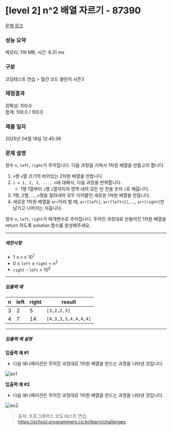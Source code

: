 # [level 2] n^2 배열 자르기 - 87390 

[문제 링크](https://school.programmers.co.kr/learn/courses/30/lessons/87390) 

### 성능 요약

메모리: 116 MB, 시간: 8.31 ms

### 구분

코딩테스트 연습 > 월간 코드 챌린지 시즌3

### 채점결과

정확성: 100.0<br/>합계: 100.0 / 100.0

### 제출 일자

2025년 04월 18일 12:45:36

### 문제 설명

<p>정수 <code>n</code>, <code>left</code>, <code>right</code>가 주어집니다. 다음 과정을 거쳐서 1차원 배열을 만들고자 합니다.</p>

<ol>
<li><code>n</code>행 <code>n</code>열 크기의 비어있는 2차원 배열을 만듭니다.</li>
<li><code>i = 1, 2, 3, ..., n</code>에 대해서, 다음 과정을 반복합니다.

<ul>
<li>1행 1열부터 <code>i</code>행 <code>i</code>열까지의 영역 내의 모든 빈 칸을 숫자 <code>i</code>로 채웁니다.</li>
</ul></li>
<li>1행, 2행, ..., <code>n</code>행을 잘라내어 모두 이어붙인 새로운 1차원 배열을 만듭니다.</li>
<li>새로운 1차원 배열을 <code>arr</code>이라 할 때, <code>arr[left]</code>, <code>arr[left+1]</code>, ..., <code>arr[right]</code>만 남기고 나머지는 지웁니다.</li>
</ol>

<p>정수 <code>n</code>, <code>left</code>, <code>right</code>가 매개변수로 주어집니다. 주어진 과정대로 만들어진 1차원 배열을 return 하도록 solution 함수를 완성해주세요.</p>

<hr>

<h5>제한사항</h5>

<ul>
<li>1 ≤ <code>n</code> ≤ 10<sup>7</sup></li>
<li>0 ≤ <code>left</code> ≤ <code>right</code> &lt; n<sup>2</sup></li>
<li><code>right</code> - <code>left</code> &lt; 10<sup>5</sup></li>
</ul>

<hr>

<h5>입출력 예</h5>
<table class="table">
        <thead><tr>
<th>n</th>
<th>left</th>
<th>right</th>
<th>result</th>
</tr>
</thead>
        <tbody><tr>
<td>3</td>
<td>2</td>
<td>5</td>
<td><code>[3,2,2,3]</code></td>
</tr>
<tr>
<td>4</td>
<td>7</td>
<td>14</td>
<td><code>[4,3,3,3,4,4,4,4]</code></td>
</tr>
</tbody>
      </table>
<hr>

<h5>입출력 예 설명</h5>

<p><strong>입출력 예 #1</strong></p>

<ul>
<li>다음 애니메이션은 주어진 과정대로 1차원 배열을 만드는 과정을 나타낸 것입니다.</li>
</ul>

<p><img src="https://grepp-programmers.s3.amazonaws.com/production/file_resource/103/FlattenedFills_ex1.gif" title="" alt="ex1"></p>

<p><strong>입출력 예 #2</strong></p>

<ul>
<li>다음 애니메이션은 주어진 과정대로 1차원 배열을 만드는 과정을 나타낸 것입니다.</li>
</ul>

<p><img src="https://grepp-programmers.s3.amazonaws.com/production/file_resource/104/FlattenedFills_ex2.gif" title="" alt="ex2"></p>


> 출처: 프로그래머스 코딩 테스트 연습, https://school.programmers.co.kr/learn/challenges